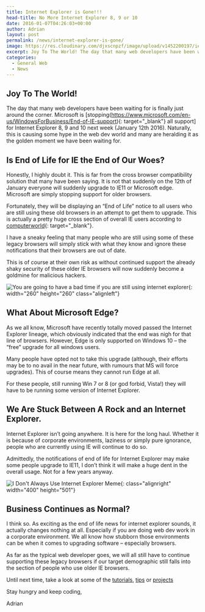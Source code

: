 ```yaml
---
title: Internet Explorer is Gone!!!
head-title: No More Internet Explorer 8, 9 or 10
date: 2016-01-07T04:26:03+00:00
author: Adrian
layout: post
permalink: /news/internet-explorer-is-gone/
image: https://res.cloudinary.com/djxscnpzf/image/upload/v1452200197/iedead_o7fs2w.jpg
excerpt: Joy To The World! The day that many web developers have been waiting for is finally just around the corner. Microsoft is stopping all support for Internet Explorer 8, 9 and 10 next week (January 12th 2016). Naturally, this is …
categories:
  - General Web
  - News
---
```

## Joy To The World!

The day that many web developers have been waiting for is finally just around the corner. Microsoft is [stopping(https://www.microsoft.com/en-us/WindowsForBusiness/End-of-IE-support){: target="_blank"}<!--_--> all support] for Internet Explorer 8, 9 and 10 next week (January 12th 2016). Naturally, this is causing some hype in the web dev world and many are heralding it as the golden moment we have been waiting for.

## Is End of Life for IE the End of Our Woes?

Honestly, I highly doubt it. This is far from the cross browser compatibility solution that many have been saying. It is not that suddenly on the 12th of January everyone will suddenly upgrade to IE11 or Microsoft edge. Microsoft are simply stopping support for older browsers.

Fortunately, they will be displaying an &#8220;End of Life&#8221; notice to all users who are still using these old browsers in an attempt to get them to upgrade. This is actually a pretty huge cross section of overall IE users according to [computerworld](http://www.computerworld.com/article/3018786/web-browsers/last-chance-to-upgrade-ie-or-switch-browsers-as-microsofts-mandate-looms.html){: target="_blank"}<!--_-->.

I have a sneaky feeling that many people who are still using some of these legacy browsers will simply stick with what they know and ignore these notifications that their browsers are out of date.

This is of course at their own risk as without continued support the already shaky security of these older IE browsers will now suddenly become a goldmine for malicious hackers.

![You are going to have a bad time if you are still using internet explorer](https://res.cloudinary.com/djxscnpzf/image/upload/v1452202645/505_lseapg.jpg){: width="260" height="260" class="alignleft"}

## What About Microsoft Edge?

As we all know, Microsoft have recently totally moved passed the Internet Explorer lineage, which obviously indicated that the end was nigh for that line of browsers. However, Edge is only supported on Windows 10 &#8211; the &#8220;free&#8221; upgrade for all windows users.

Many people have opted not to take this upgrade (although, their efforts may be to no avail in the near future, with rumours that MS will force upgrades). This of course means they cannot run Edge at all.

For these people, still running Win 7 or 8 (or god forbid, Vista!) they will have to be running some version of Internet Explorer.

## We Are Stuck Between A Rock and an Internet Explorer.

Internet Explorer isn&#8217;t going anywhere. It is here for the long haul. Whether it is because of corporate environments, laziness or simply pure ignorance, people who are currently using IE will continue to do so.

Admittedly, the notifications of end of life for Internet Explorer may make some people upgrade to IE11, I don&#8217;t think it will make a huge dent in the overall usage. Not for a few years anyway.

![I Don't Always Use Internet Explorer Meme](https://res.cloudinary.com/djxscnpzf/image/upload/v1452202647/the-most-interesting-man-in-the-world-in-internet-explorer-photo-u1_u7cbkl.jpg){: class="alignright" width="400" height="501"}

## Business Continues as Normal?

I think so. As exciting as the end of life news for internet explorer sounds, it actually changes nothing at all. Especially if you are doing web dev work in a corporate environment. We all know how stubborn those environments can be when it comes to upgrading software &#8211; especially browsers.

As far as the typical web developer goes, we will all still have to continue supporting these legacy browsers if our target demographic still falls into the section of people who use older IE browsers.

Until next time, take a look at some of the [tutorials]({{site.url}}/tutorials/), [tips]({{site.url}}/tips-tricks/) or [projects]({{site.url}}/code-projects/)

Stay hungry and keep coding,

Adrian
